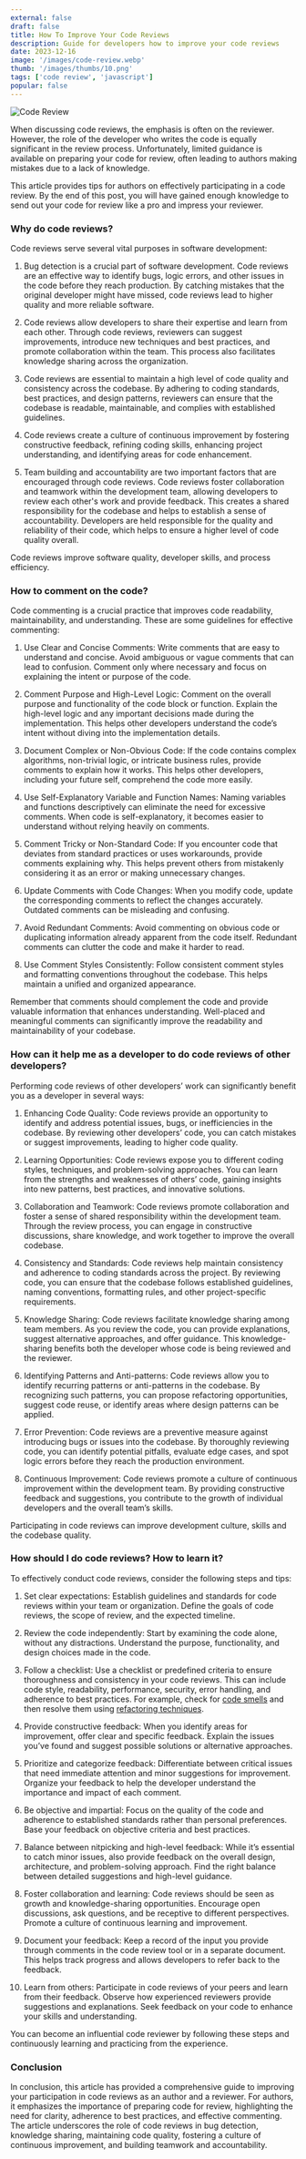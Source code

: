 ```yaml
---
external: false
draft: false
title: How To Improve Your Code Reviews
description: Guide for developers how to improve your code reviews 
date: 2023-12-16
image: '/images/code-review.webp'
thumb: '/images/thumbs/10.png'
tags: ['code review', 'javascript']
popular: false
---
```


![Code Review](/images/code-review.webp)

When discussing code reviews, the emphasis is often on the reviewer. However, the role of the developer who writes the code is equally significant in the review process. Unfortunately, limited guidance is available on preparing your code for review, often leading to authors making mistakes due to a lack of knowledge.

This article provides tips for authors on effectively participating in a code review. By the end of this post, you will have gained enough knowledge to send out your code for review like a pro and impress your reviewer.

### Why do code reviews?

Code reviews serve several vital purposes in software development:

1. Bug detection is a crucial part of software development. Code reviews are an effective way to identify bugs, logic errors, and other issues in the code before they reach production. By catching mistakes that the original developer might have missed, code reviews lead to higher quality and more reliable software.

2. Code reviews allow developers to share their expertise and learn from each other. Through code reviews, reviewers can suggest improvements, introduce new techniques and best practices, and promote collaboration within the team. This process also facilitates knowledge sharing across the organization.

3. Code reviews are essential to maintain a high level of code quality and consistency across the codebase. By adhering to coding standards, best practices, and design patterns, reviewers can ensure that the codebase is readable, maintainable, and complies with established guidelines.

4. Code reviews create a culture of continuous improvement by fostering constructive feedback, refining coding skills, enhancing project understanding, and identifying areas for code enhancement.

5. Team building and accountability are two important factors that are encouraged through code reviews. Code reviews foster collaboration and teamwork within the development team, allowing developers to review each other's work and provide feedback. This creates a shared responsibility for the codebase and helps to establish a sense of accountability. Developers are held responsible for the quality and reliability of their code, which helps to ensure a higher level of code quality overall.

Code reviews improve software quality, developer skills, and process efficiency.

### How to comment on the code?

Code commenting is a crucial practice that improves code readability, maintainability, and understanding. These are some guidelines for effective commenting:

1. Use Clear and Concise Comments: Write comments that are easy to understand and concise. Avoid ambiguous or vague comments that can lead to confusion. Comment only where necessary and focus on explaining the intent or purpose of the code.

2. Comment Purpose and High-Level Logic: Comment on the overall purpose and functionality of the code block or function. Explain the high-level logic and any important decisions made during the implementation. This helps other developers understand the code’s intent without diving into the implementation details.

3. Document Complex or Non-Obvious Code: If the code contains complex algorithms, non-trivial logic, or intricate business rules, provide comments to explain how it works. This helps other developers, including your future self, comprehend the code more easily.

4. Use Self-Explanatory Variable and Function Names: Naming variables and functions descriptively can eliminate the need for excessive comments. When code is self-explanatory, it becomes easier to understand without relying heavily on comments.

5. Comment Tricky or Non-Standard Code: If you encounter code that deviates from standard practices or uses workarounds, provide comments explaining why. This helps prevent others from mistakenly considering it as an error or making unnecessary changes.

6. Update Comments with Code Changes: When you modify code, update the corresponding comments to reflect the changes accurately. Outdated comments can be misleading and confusing.

7. Avoid Redundant Comments: Avoid commenting on obvious code or duplicating information already apparent from the code itself. Redundant comments can clutter the code and make it harder to read.

8. Use Comment Styles Consistently: Follow consistent comment styles and formatting conventions throughout the codebase. This helps maintain a unified and organized appearance.

Remember that comments should complement the code and provide valuable information that enhances understanding. Well-placed and meaningful comments can significantly improve the readability and maintainability of your codebase.

### How can it help me as a developer to do code reviews of other developers?

Performing code reviews of other developers’ work can significantly benefit you as a developer in several ways:

1. Enhancing Code Quality: Code reviews provide an opportunity to identify and address potential issues, bugs, or inefficiencies in the codebase. By reviewing other developers’ code, you can catch mistakes or suggest improvements, leading to higher code quality.

2. Learning Opportunities: Code reviews expose you to different coding styles, techniques, and problem-solving approaches. You can learn from the strengths and weaknesses of others’ code, gaining insights into new patterns, best practices, and innovative solutions.

3. Collaboration and Teamwork: Code reviews promote collaboration and foster a sense of shared responsibility within the development team. Through the review process, you can engage in constructive discussions, share knowledge, and work together to improve the overall codebase.

4. Consistency and Standards: Code reviews help maintain consistency and adherence to coding standards across the project. By reviewing code, you can ensure that the codebase follows established guidelines, naming conventions, formatting rules, and other project-specific requirements.

5. Knowledge Sharing: Code reviews facilitate knowledge sharing among team members. As you review the code, you can provide explanations, suggest alternative approaches, and offer guidance. This knowledge-sharing benefits both the developer whose code is being reviewed and the reviewer.

6. Identifying Patterns and Anti-patterns: Code reviews allow you to identify recurring patterns or anti-patterns in the codebase. By recognizing such patterns, you can propose refactoring opportunities, suggest code reuse, or identify areas where design patterns can be applied.

7. Error Prevention: Code reviews are a preventive measure against introducing bugs or issues into the codebase. By thoroughly reviewing code, you can identify potential pitfalls, evaluate edge cases, and spot logic errors before they reach the production environment.

8. Continuous Improvement: Code reviews promote a culture of continuous improvement within the development team. By providing constructive feedback and suggestions, you contribute to the growth of individual developers and the overall team’s skills.

Participating in code reviews can improve development culture, skills and the codebase quality.

### How should I do code reviews? How to learn it?

To effectively conduct code reviews, consider the following steps and tips:

1. Set clear expectations: Establish guidelines and standards for code reviews within your team or organization. Define the goals of code reviews, the scope of review, and the expected timeline.

2. Review the code independently: Start by examining the code alone, without any distractions. Understand the purpose, functionality, and design choices made in the code.

3. Follow a checklist: Use a checklist or predefined criteria to ensure thoroughness and consistency in your code reviews. This can include code style, readability, performance, security, error handling, and adherence to best practices. For example, check for [code smells](https://refactoring.guru/refactoring/smells) and then resolve them using [refactoring techniques](https://refactoring.guru/refactoring/techniques).

4. Provide constructive feedback: When you identify areas for improvement, offer clear and specific feedback. Explain the issues you’ve found and suggest possible solutions or alternative approaches.

5. Prioritize and categorize feedback: Differentiate between critical issues that need immediate attention and minor suggestions for improvement. Organize your feedback to help the developer understand the importance and impact of each comment.

6. Be objective and impartial: Focus on the quality of the code and adherence to established standards rather than personal preferences. Base your feedback on objective criteria and best practices.

7. Balance between nitpicking and high-level feedback: While it’s essential to catch minor issues, also provide feedback on the overall design, architecture, and problem-solving approach. Find the right balance between detailed suggestions and high-level guidance.

8. Foster collaboration and learning: Code reviews should be seen as growth and knowledge-sharing opportunities. Encourage open discussions, ask questions, and be receptive to different perspectives. Promote a culture of continuous learning and improvement.

9. Document your feedback: Keep a record of the input you provide through comments in the code review tool or in a separate document. This helps track progress and allows developers to refer back to the feedback.

10. Learn from others: Participate in code reviews of your peers and learn from their feedback. Observe how experienced reviewers provide suggestions and explanations. Seek feedback on your code to enhance your skills and understanding.

You can become an influential code reviewer by following these steps and continuously learning and practicing from the experience.

### Conclusion

In conclusion, this article has provided a comprehensive guide to improving your participation in code reviews as an author and a reviewer. For authors, it emphasizes the importance of preparing code for review, highlighting the need for clarity, adherence to best practices, and effective commenting. The article underscores the role of code reviews in bug detection, knowledge sharing, maintaining code quality, fostering a culture of continuous improvement, and building teamwork and accountability.
